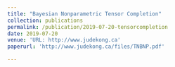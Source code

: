 ```yaml
---
title: "Bayesian Nonparametric Tensor Completion"
collection: publications
permalink: /publication/2019-07-20-tensorcompletion
date: 2019-07-20
venue: 'URL: http://www.judekong.ca'
paperurl: 'http://www.judekong.ca/files/TNBNP.pdf'

---
```

